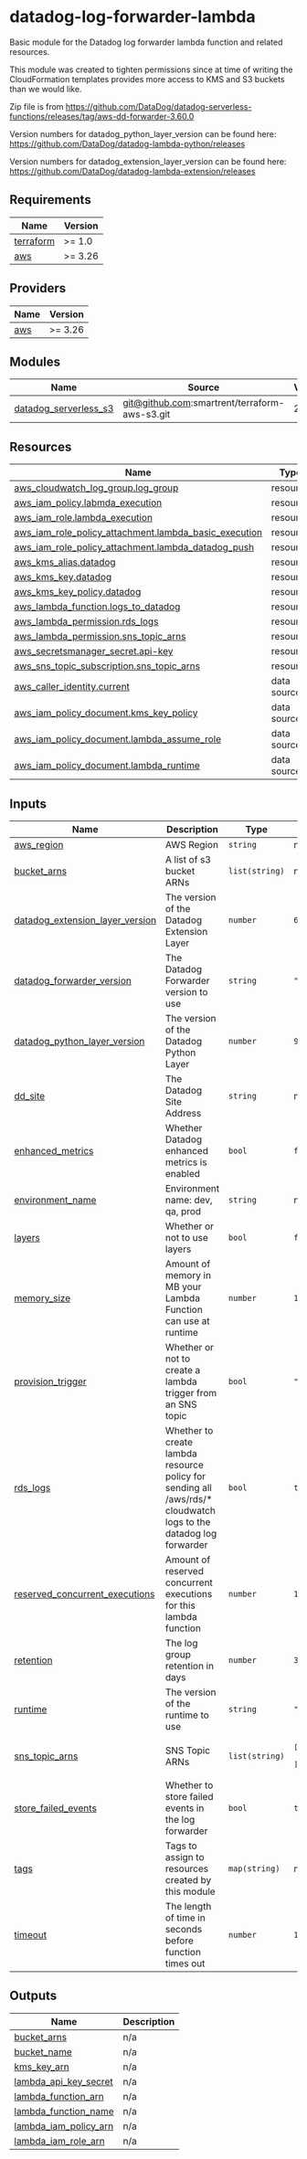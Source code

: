 # datadog-log-forwarder-lambda

Basic module for the Datadog log forwarder lambda function and related resources.

This module was created to tighten permissions since at time of writing the CloudFormation templates provides more access to KMS and S3 buckets than we would like.

Zip file is from <https://github.com/DataDog/datadog-serverless-functions/releases/tag/aws-dd-forwarder-3.60.0>

Version numbers for datadog_python_layer_version can be found here: <https://github.com/DataDog/datadog-lambda-python/releases>

Version numbers for datadog_extension_layer_version can be found here: <https://github.com/DataDog/datadog-lambda-extension/releases>

<!-- BEGIN_TF_DOCS -->
## Requirements

| Name | Version |
|------|---------|
| <a name="requirement_terraform"></a> [terraform](#requirement\_terraform) | >= 1.0 |
| <a name="requirement_aws"></a> [aws](#requirement\_aws) | >= 3.26 |

## Providers

| Name | Version |
|------|---------|
| <a name="provider_aws"></a> [aws](#provider\_aws) | >= 3.26 |

## Modules

| Name | Source | Version |
|------|--------|---------|
| <a name="module_datadog_serverless_s3"></a> [datadog\_serverless\_s3](#module\_datadog\_serverless\_s3) | git@github.com:smartrent/terraform-aws-s3.git | 2.1.0 |

## Resources

| Name | Type |
|------|------|
| [aws_cloudwatch_log_group.log_group](https://registry.terraform.io/providers/hashicorp/aws/latest/docs/resources/cloudwatch_log_group) | resource |
| [aws_iam_policy.labmda_execution](https://registry.terraform.io/providers/hashicorp/aws/latest/docs/resources/iam_policy) | resource |
| [aws_iam_role.lambda_execution](https://registry.terraform.io/providers/hashicorp/aws/latest/docs/resources/iam_role) | resource |
| [aws_iam_role_policy_attachment.lambda_basic_execution](https://registry.terraform.io/providers/hashicorp/aws/latest/docs/resources/iam_role_policy_attachment) | resource |
| [aws_iam_role_policy_attachment.lambda_datadog_push](https://registry.terraform.io/providers/hashicorp/aws/latest/docs/resources/iam_role_policy_attachment) | resource |
| [aws_kms_alias.datadog](https://registry.terraform.io/providers/hashicorp/aws/latest/docs/resources/kms_alias) | resource |
| [aws_kms_key.datadog](https://registry.terraform.io/providers/hashicorp/aws/latest/docs/resources/kms_key) | resource |
| [aws_kms_key_policy.datadog](https://registry.terraform.io/providers/hashicorp/aws/latest/docs/resources/kms_key_policy) | resource |
| [aws_lambda_function.logs_to_datadog](https://registry.terraform.io/providers/hashicorp/aws/latest/docs/resources/lambda_function) | resource |
| [aws_lambda_permission.rds_logs](https://registry.terraform.io/providers/hashicorp/aws/latest/docs/resources/lambda_permission) | resource |
| [aws_lambda_permission.sns_topic_arns](https://registry.terraform.io/providers/hashicorp/aws/latest/docs/resources/lambda_permission) | resource |
| [aws_secretsmanager_secret.api-key](https://registry.terraform.io/providers/hashicorp/aws/latest/docs/resources/secretsmanager_secret) | resource |
| [aws_sns_topic_subscription.sns_topic_arns](https://registry.terraform.io/providers/hashicorp/aws/latest/docs/resources/sns_topic_subscription) | resource |
| [aws_caller_identity.current](https://registry.terraform.io/providers/hashicorp/aws/latest/docs/data-sources/caller_identity) | data source |
| [aws_iam_policy_document.kms_key_policy](https://registry.terraform.io/providers/hashicorp/aws/latest/docs/data-sources/iam_policy_document) | data source |
| [aws_iam_policy_document.lambda_assume_role](https://registry.terraform.io/providers/hashicorp/aws/latest/docs/data-sources/iam_policy_document) | data source |
| [aws_iam_policy_document.lambda_runtime](https://registry.terraform.io/providers/hashicorp/aws/latest/docs/data-sources/iam_policy_document) | data source |

## Inputs

| Name | Description | Type | Default | Required |
|------|-------------|------|---------|:--------:|
| <a name="input_aws_region"></a> [aws\_region](#input\_aws\_region) | AWS Region | `string` | n/a | yes |
| <a name="input_bucket_arns"></a> [bucket\_arns](#input\_bucket\_arns) | A list of s3 bucket ARNs | `list(string)` | n/a | yes |
| <a name="input_datadog_extension_layer_version"></a> [datadog\_extension\_layer\_version](#input\_datadog\_extension\_layer\_version) | The version of the Datadog Extension Layer | `number` | `64` | no |
| <a name="input_datadog_forwarder_version"></a> [datadog\_forwarder\_version](#input\_datadog\_forwarder\_version) | The Datadog Forwarder version to use | `string` | `"3.121.0"` | no |
| <a name="input_datadog_python_layer_version"></a> [datadog\_python\_layer\_version](#input\_datadog\_python\_layer\_version) | The version of the Datadog Python Layer | `number` | `98` | no |
| <a name="input_dd_site"></a> [dd\_site](#input\_dd\_site) | The Datadog Site Address | `string` | n/a | yes |
| <a name="input_enhanced_metrics"></a> [enhanced\_metrics](#input\_enhanced\_metrics) | Whether Datadog enhanced metrics is enabled | `bool` | `false` | no |
| <a name="input_environment_name"></a> [environment\_name](#input\_environment\_name) | Environment name: dev, qa, prod | `string` | n/a | yes |
| <a name="input_layers"></a> [layers](#input\_layers) | Whether or not to use layers | `bool` | `false` | no |
| <a name="input_memory_size"></a> [memory\_size](#input\_memory\_size) | Amount of memory in MB your Lambda Function can use at runtime | `number` | `1024` | no |
| <a name="input_provision_trigger"></a> [provision\_trigger](#input\_provision\_trigger) | Whether or not to create a lambda trigger from an SNS topic | `bool` | `"false"` | no |
| <a name="input_rds_logs"></a> [rds\_logs](#input\_rds\_logs) | Whether to create lambda resource policy for sending all /aws/rds/* cloudwatch logs to the datadog log forwarder | `bool` | `true` | no |
| <a name="input_reserved_concurrent_executions"></a> [reserved\_concurrent\_executions](#input\_reserved\_concurrent\_executions) | Amount of reserved concurrent executions for this lambda function | `number` | `100` | no |
| <a name="input_retention"></a> [retention](#input\_retention) | The log group retention in days | `number` | `30` | no |
| <a name="input_runtime"></a> [runtime](#input\_runtime) | The version of the runtime to use | `string` | `"3.11"` | no |
| <a name="input_sns_topic_arns"></a> [sns\_topic\_arns](#input\_sns\_topic\_arns) | SNS Topic ARNs | `list(string)` | <pre>[<br>  "undefined"<br>]</pre> | no |
| <a name="input_store_failed_events"></a> [store\_failed\_events](#input\_store\_failed\_events) | Whether to store failed events in the log forwarder | `bool` | `true` | no |
| <a name="input_tags"></a> [tags](#input\_tags) | Tags to assign to resources created by this module | `map(string)` | n/a | yes |
| <a name="input_timeout"></a> [timeout](#input\_timeout) | The length of time in seconds before function times out | `number` | `120` | no |

## Outputs

| Name | Description |
|------|-------------|
| <a name="output_bucket_arns"></a> [bucket\_arns](#output\_bucket\_arns) | n/a |
| <a name="output_bucket_name"></a> [bucket\_name](#output\_bucket\_name) | n/a |
| <a name="output_kms_key_arn"></a> [kms\_key\_arn](#output\_kms\_key\_arn) | n/a |
| <a name="output_lambda_api_key_secret"></a> [lambda\_api\_key\_secret](#output\_lambda\_api\_key\_secret) | n/a |
| <a name="output_lambda_function_arn"></a> [lambda\_function\_arn](#output\_lambda\_function\_arn) | n/a |
| <a name="output_lambda_function_name"></a> [lambda\_function\_name](#output\_lambda\_function\_name) | n/a |
| <a name="output_lambda_iam_policy_arn"></a> [lambda\_iam\_policy\_arn](#output\_lambda\_iam\_policy\_arn) | n/a |
| <a name="output_lambda_iam_role_arn"></a> [lambda\_iam\_role\_arn](#output\_lambda\_iam\_role\_arn) | n/a |
<!-- END_TF_DOCS -->
